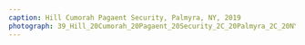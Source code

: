 ```yaml
---
caption: Hill Cumorah Pagaent Security, Palmyra, NY, 2019
photograph: 39_Hill_20Cumorah_20Pagaent_20Security_2C_20Palmyra_2C_20NY_2C_202019.jpg
---
```

